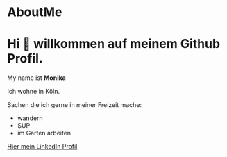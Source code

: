 # AboutMe
# Hi :wave: willkommen auf meinem Github Profil.
My name ist **Monika**

Ich wohne in Köln.

Sachen die ich gerne in meiner Freizeit mache:

- wandern
- SUP
- im Garten arbeiten

[Hier mein LinkedIn Profil](https://www.linkedin.com/in/monika-moj-26252018a/)
